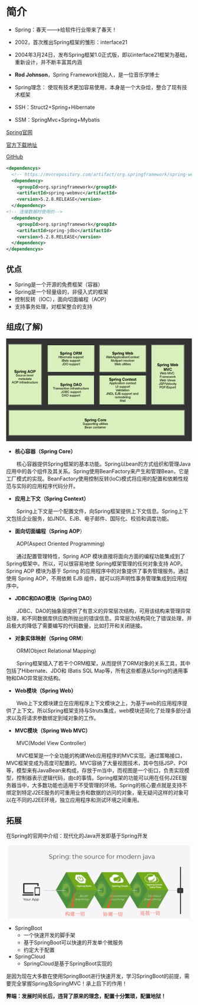 # 简介

* Spring：春天--->给软件行业带来了春天！
* 2002，首次推出Spring框架的雏形：interface21
* 2004年3月24日，发布Spring框架1.0正式版，即以interface21框架为基础，重新设计，并不断丰富其内涵
* **Rod Johnson**，Spring Framework创始人，是一位音乐学博士
* Spring理念： 使现有技术更加容易使用，本身是一个大杂烩，整合了现有技术框架

* SSH：Struct2+Spring+Hibernate
* SSM：SpringMvc+Spring+Mybatis

[Spring官网](https://spring.io/projects/spring-framework)

[官方下载地址](https://repo.spring.io/release/org/springframework/spring)

[GitHub](https://github.com/spring-projects/spring-framework)



```xml
<dependencys>
  <!-- https://mvnrepository.com/artifact/org.springframework/spring-webmvc -->
  <dependency>
    <groupId>org.springframework</groupId>
    <artifactId>spring-webmvc</artifactId>
    <version>5.2.8.RELEASE</version>
  </dependency>
<!-- 连接数据时使用的-->
  <dependency>
    <groupId>org.springframework</groupId>
    <artifactId>spring-jdbc</artifactId>
    <version>5.2.8.RELEASE</version>
  </dependency>
</dependencys>
```

## 优点

* Spring是一个开源的免费框架（容器）
* Spring是一个轻量级的，非侵入式的框架
* 控制反转（IOC），面向切面编程（AOP）
* 支持事务处理，对框架整合的支持

## 组成(了解)

![](../../.vuepress/public/img/learning/spring/1.png)

* **核心容器（Spring Core）**

　　核心容器提供Spring框架的基本功能。Spring以bean的方式组织和管理Java应用中的各个组件及其关系。Spring使用BeanFactory来产生和管理Bean，它是工厂模式的实现。BeanFactory使用控制反转(IoC)模式将应用的配置和依赖性规范与实际的应用程序代码分开。

* **应用上下文（Spring Context）**

　　Spring上下文是一个配置文件，向Spring框架提供上下文信息。Spring上下文包括企业服务，如JNDI、EJB、电子邮件、国际化、校验和调度功能。

* **面向切面编程（Spring AOP**）

　　AOP(Aspect Oriented Programming)

　　通过配置管理特性，Spring AOP 模块直接将面向方面的编程功能集成到了 Spring框架中。所以，可以很容易地使 Spring框架管理的任何对象支持 AOP。Spring AOP 模块为基于 Spring 的应用程序中的对象提供了事务管理服务。通过使用 Spring AOP，不用依赖 EJB 组件，就可以将声明性事务管理集成到应用程序中。

* **JDBC和DAO模块（Spring DAO）**

　　JDBC、DAO的抽象层提供了有意义的异常层次结构，可用该结构来管理异常处理，和不同数据库供应商所抛出的错误信息。异常层次结构简化了错误处理，并且极大的降低了需要编写的代码数量，比如打开和关闭链接。

* **对象实体映射（Spring ORM**）

　　ORM(Object Relational Mapping)

　　Spring框架插入了若干个ORM框架，从而提供了ORM对象的关系工具，其中包括了Hibernate、JDO和 IBatis SQL Map等，所有这些都遵从Spring的通用事物和DAO异常层次结构。

* **Web模块（Spring Web）**

　　Web上下文模块建立在应用程序上下文模块之上，为基于web的应用程序提供了上下文。所以Spring框架支持与Struts集成，web模块还简化了处理多部分请求以及将请求参数绑定到域对象的工作。

* **MVC模块（Spring Web MVC）**

　　MVC(Model View Controller)

　　MVC框架是一个全功能的构建Web应用程序的MVC实现。通过策略接口，MVC框架变成为高度可配置的。MVC容纳了大量视图技术，其中包括JSP、POI等，模型来有JavaBean来构成，存放于m当中，而视图是一个街口，负责实现模型，控制器表示逻辑代码，由c的事情。Spring框架的功能可以用在任何J2EE服务器当中，大多数功能也适用于不受管理的环境。Spring的核心要点就是支持不绑定到特定J2EE服务的可重用业务和数据的访问的对象，毫无疑问这样的对象可以在不同的J2EE环境，独立应用程序和测试环境之间重用。

## 拓展

在Spring的官网中介绍：现代化的Java开发即基于Spring开发

![](../../.vuepress/public/img/learning/spring/2.png)

* SpringBoot
  * 一个快速开发的脚手架
  * 基于SpringBoot可以快速的开发单个微服务
  * 约定大于配置
* SpringCloud
  * SpringCloud是基于SpringBoot实现的
  
是因为现在大多数在使用SpringBoot进行快速开发，学习SpringBoot的前提，需要完全掌握Spring及SpringMVC！承上启下的作用！

**弊端：发展时间长后，违背了原来的理念，配置十分繁琐，配置地狱！**
